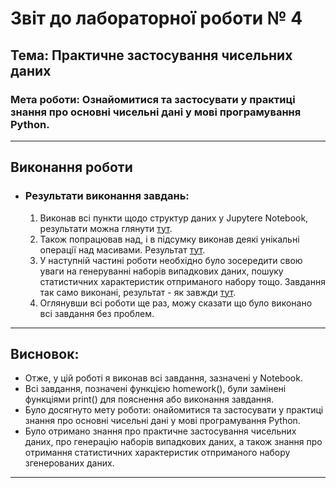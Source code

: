 # Звіт до лабораторної роботи № 4
## Тема: Практичне застосування чисельних даних  
### Мета роботи: Ознайомитися та застосувати у практиці знання про основні чисельні дані у мові програмування Python.

---

## Виконання роботи

* ### Результати виконання завдань:
    1. Виконав всі пункти щодо структур даних у Jupytere Notebook, результати можна глянути [тут](./2_numpy_types.ipynb). 
    1. Також попрацював над, і в підсумку виконав деякі унікальні операції над масивами. Результат [тут](./3_numpy_operations.ipynb).
    1. У наступній частині роботи необхідно було зосередити свою уваги на генеруванні наборів випадкових даних, пошуку статистичних характеристик отприманого набору тощо. Завдання так само виконані, результат - як завжди [тут](./4_numpy_statistic.ipynb).
    1. Оглянувши всі роботи ще раз, можу сказати що було виконано всі завдання без проблем.

---

## Висновок:

- Отже, у цій роботі я виконав всі завдання, зазначені у Notebook.
- Всі завдання, позначені функцією homework(), були замінені функціями print() для пояснення або виконання завдання.
- Було досягнуто мету роботи: онайомитися та застосувати у практиці знання про основні чисельні дані у мові програмування Python.
- Було отримано знання про практичне застосування чисельних даних, про генерацію наборів випадкових даних, а також знання про отримання статистичних характеристик отприманого набору згенерованих даних.

---
